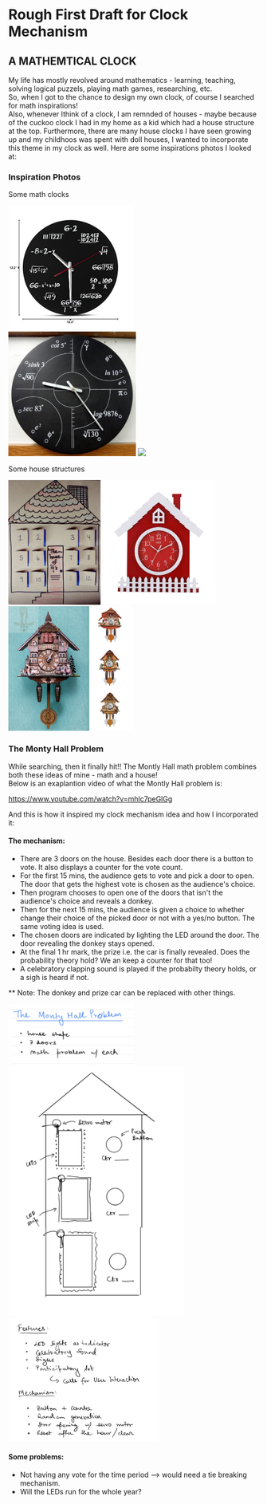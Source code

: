 # Rough First Draft for Clock Mechanism
<h2> A MATHEMTICAL CLOCK </h2>

My life has mostly revolved around mathematics - learning, teaching, solving logical puzzels, playing math games, researching, etc. 
<br>So, when I got to the chance to design my own clock, of course I searched for math inspirations!
<br>Also, whenever Ithink of a clock, I am remnded of houses - maybe because of the cuckoo clock I had in my home as a kid which had a house structure at the top. Furthermore, there are many house clocks I have seen growing up and my childhoos was spent with doll houses, I wanted to incorporate this theme in my clock as well. Here are some inspirations photos I looked at:

<h3>Inspiration Photos</h3>

<p>Some math clocks</p>
<div display=inline-flex>
<img src="1.jpg" height="250">
<!-- <img src="2.jpg" height="250"> -->
<img src="3.jpg" height="250">
<img src="4.jpg" height="250">
</div>

<p>Some house structures</p>
<div display=inline-flex>
<img src="5.jpg" height="250">
<img src="8.jpg" height="250">
<img src="7.jpeg" height="250">
<!-- <img src="8.jpg" height="250"> -->
</div>

<h3>The Monty Hall Problem</h3>

<p>
While searching, then it finally hit!! The Montly Hall math problem combines both these ideas of mine - math and a house!
<br>Below is an exaplantion video of what the Montly Hall problem is:

https://www.youtube.com/watch?v=mhlc7peGlGg

</p>

<p>
And this is how it inspired my clock mechanism idea and how I incorporated it:
<br>

<h4>The mechanism:</h4>

<ul>
	<li>There are 3 doors on the house. Besides each door there is a button to vote. It also displays a counter for the vote count.
	<li>For the first 15 mins, the audience gets to vote and pick a door to open. The door that gets the highest vote is chosen as the audience's choice.
	<li>Then program chooses to open one of the doors that isn't the audience's choice and reveals a donkey.
	<li>Then for the next 15 mins, the audience is given a choice to whether change their choice of the picked door or not with a yes/no button. The same voting idea is used.
	<li>The chosen doors are indicated by lighting the LED around the door. The door revealing the donkey stays opened.
	<li>At the final 1 hr mark, the prize i.e. the car is finally revealed. Does the probability theory hold? We an keep a counter for that too!
	<li>A celebratory clapping sound is played if the probabilty theory holds, or a sigh is heard if not.
</ul>

** Note: The donkey and prize car can be replaced with other things.
</p>

<!-- <br> -->

<!-- <div display=inline-flex> -->
<img src="9.png" width="50%">
<img src="10.png" width="70%">
<img src="11.png" width="60%">
<!-- <img src="8.jpg" height="250"> -->
<!-- </div> -->

<!-- <br> -->

<p>
<h4>Some problems:</h4>

<ul>
	<li>Not having any vote for the time period --> would need a tie breaking mechanism.
	<li>Will the LEDs run for the whole year?
</ul>

</p>

